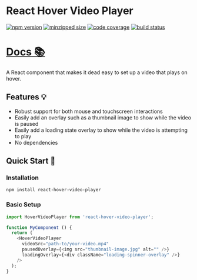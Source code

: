 # React Hover Video Player

[![npm version](https://badgen.net/npm/v/react-hover-video-player)](https://www.npmjs.com/package/react-hover-video-player)
[![minzipped size](https://badgen.net/bundlephobia/minzip/react-hover-video-player)](https://bundlephobia.com/result?p=react-hover-video-player)
[![code coverage](https://codecov.io/gh/Gyanreyer/react-hover-video-player/branch/master/graph/badge.svg)](https://codecov.io/gh/Gyanreyer/react-hover-video-player)
[![build status](https://travis-ci.com/Gyanreyer/react-hover-video-player.svg?branch=master)](https://travis-ci.com/Gyanreyer/react-hover-video-player.svg?branch=master)

# [Docs 📚](https://react-hover-video-player.dev/)

A React component that makes it dead easy to set up a video that plays on hover.

## Features 💡
- Robust support for both mouse and touchscreen interactions
- Easily add an overlay such as a thumbnail image to show while the video is paused
- Easily add a loading state overlay to show while the video is attempting to play
- No dependencies


## Quick Start 🏃
### Installation
`npm install react-hover-video-player`

### Basic Setup
```javascript
import HoverVideoPlayer from 'react-hover-video-player';

function MyComponent () {
  return (
    <HoverVideoPlayer
      videoSrc="path-to/your-video.mp4"
      pausedOverlay={<img src="thumbnail-image.jpg" alt="" />}
      loadingOverlay={<div className="loading-spinner-overlay" />}
    />
  );
}
```